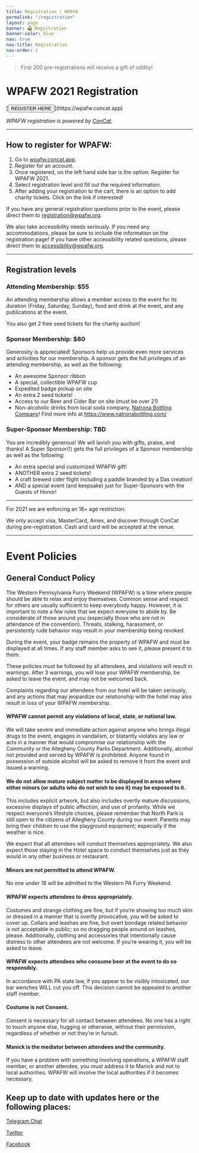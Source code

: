 ```yaml
---
title: Registration | WPAFW
permalink: "/registration"
layout: page
banner: 🗳 Registration
banner-color: blue
nav: true
nav-title: Registration
nav-order: 1
---
```


> First 200 pre-registrations will receive a gift of oddity!

# WPAFW 2021 Registration 

<div class="buttons">
  [<button class="button is-link">REGISTER HERE</button>](https://wpafw.concat.app)
</div>

_WPAFW registration is powered by [ConCat](concat.app)._

---

## How to register for WPAFW:

1. Go to [wpafw.concat.app](https://wpafw.concat.app).
2. Register for an account.
3. Once registered, on the left hand side bar is the option: Register for WPAFW 2021.
4. Select registration level and fill out the required information.
5. After adding your registration to the cart, there is an option to add charity tickets. Click on the link if interested!

If you have any general registration questions prior to the event, please direct them to [registration@wpafw.org](mailto:registration@wpafw.org).

We also take accessibility needs seriously. If you need any accommodations, please be sure to include the information on the registration page! If you have other accessibility related questions, please direct them to [accessibility@wpafw.org](mailto:accessibility@wpafw.org).

---

## Registration levels

### Attending Membership: $55

An attending membership allows a member access to the event for its duration (Friday, Saturday, Sunday), food and drink at the event, and any publications at the event.

You also get 2 free seed tickets for the charity auction!

### Sponsor Membership: $80

Generosity is appreciated! Sponsors help us provide even more services and activities for our membership. A sponsor gets the full privileges of an attending membership, as well as the following:

- An awesome Sponsor ribbon
- A special, collectible WPAFW cup
- Expedited badge pickup on site
- An extra 2 seed tickets!
- Access to our Beer and Cider Bar on site (must be over 21)
- Non-alcoholic drinks from local soda company, [Natrona Bottling Company](https://www.natronabottling.com/)! Find more info at https://www.natronabottling.com/

### Super-Sponsor Membership: TBD

You are incredibly generous! We will lavish you with gifts, praise, and thanks! A Super Sponsor(!) gets the full privileges of a Sponsor membership as well as the following:

- An extra special and customized WPAFW gift!
- ANOTHER extra 2 seed tickets!
- A craft brewed cider flight including a paddle branded by a Das creation!
- AND a special event (and keepsake) just for Super-Sponsors with the Guests of Honor!

---

For 2021 we are enforcing an 18+ age restriction.

We only accept visa, MasterCard, Amex, and discover through ConCat during pre-registration. Cash and card will be accepted at the venue.

---

# Event Policies

## General Conduct Policy

The Western Pennsylvania Furry Weekend (WPAFW) is a time where people should be able to relax and enjoy themselves. Common sense and respect for others are usually sufficient to keep everybody happy. However, it is important to note a few rules that we expect everyone to abide by. Be considerate of those around you (especially those who are not in attendance of the convention). Threats, stalking, harassment, or persistently rude behavior may result in your membership being revoked.

During the event, your badge remains the property of WPAFW and must be displayed at all times. If any staff member asks to see it, please present it to them.

These policies must be followed by all attendees, and violations will result in warnings. After 3 warnings, you will lose your WPAFW membership, be asked to leave the event, and may not be welcomed back.

Complaints regarding our attendees from our hotel will be taken seriously, and any actions that may jeopardize our relationship with the hotel may also result in loss of your WPAFW membership.

#### WPAFW cannot permit any violations of local, state, or national law.

We will take severe and immediate action against anyone who brings illegal drugs to the event, engages in vandalism, or blatantly violates any law or acts in a manner that would compromise our relationship with the Community or the Allegheny County Parks Department. Additionally, alcohol not provided and served by WPAFW is prohibited. Anyone found in possession of outside alcohol will be asked to remove it from the event and issued a warning.

#### We do not allow mature subject matter to be displayed in areas where either minors (or adults who do not wish to see it) may be exposed to it.

This includes explicit artwork, but also includes overtly mature discussions, excessive displays of public affection, and use of profanity. While we respect everyone’s lifestyle choices, please remember that North Park is still open to the citizens of Allegheny County during our event. Parents may bring their children to use the playground equipment; especially if the weather is nice.

We expect that all attendees will conduct themselves appropriately. We also expect those staying in the Hotel space to conduct themselves just as they would in any other business or restaurant.

#### Minors are not permitted to attend WPAFW.

No one under 18 will be admitted to the Western PA Furry Weekend.

#### WPAFW expects attendees to dress appropriately.

Costumes and strange clothing are fine, but if you’re showing too much skin or dressed in a manner that is overtly provocative, you will be asked to cover up. Collars and leashes are fine, but overt bondage related behavior is not acceptable in public; so no dragging people around on leashes, please. Additionally, clothing and accessories that intentionally cause distress to other attendees are not welcome. If you’re wearing it, you will be asked to leave.

#### WPAFW expects attendees who consume beer at the event to do so responsibly.

In accordance with PA state law, if you appear to be visibly intoxicated, our bar wenches WILL cut you off. This decision cannot be appealed to another staff member.

#### Costume is not Consent.

Consent is necessary for all contact between attendees. No one has a right to touch anyone else, hugging or otherwise, without their permission, regardless of whether or not they’re in fursuit.

#### Manick is the mediator between attendees and the community.

If you have a problem with something involving operations, a WPAFW staff member, or another attendee, you must address it to Manick and not to local authorities. WPAFW will involve the local authorities if it becomes necessary.

## Keep up to date with updates here or the following places:

[<span class="fa-stack fa-1x registration-icons">
<i class="fas fa-circle fa-stack-2x"></i>
<i class="fab fa-telegram-plane fa-stack-1x fa-inverse"></i>
</span> Telegram Chat](https://t.me/wpafw)

[<span class="fa-stack fa-1x registration-icons">
<i class="fas fa-circle fa-stack-2x"></i>
<i class="fab fa-twitter fa-stack-1x fa-inverse"></i>
</span> Twitter](https://twitter.com/wpafw)

[<span class="fa-stack fa-1x registration-icons">
<i class="fas fa-circle fa-stack-2x"></i>
<i class="fab fa-facebook-f fa-stack-1x fa-inverse"></i>
</span> Facebook](https://www.facebook.com/wpafw)
